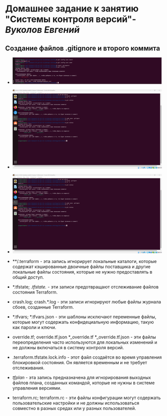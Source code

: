 # **Домашнее задание к занятию "Системы контроля версий"**-***Вуколов Евгений***

## **Создание файлов .gitignore и второго коммита**

- ![scrinshot](https://github.com/Evgenii-379/devops-netology/blob/main/Снимок%20экрана%202024-09-20%20142228.png)
- ![scrinshot](https://github.com/Evgenii-379/devops-netology/blob/main/Снимок%20экрана%202024-09-20%20143503.png)
- ![scrinshot](https://github.com/Evgenii-379/devops-netology/blob/main/Снимок%20экрана%202024-09-20%20143503.png)


- **/.terraform - эта запись игнорирует локальные каталоги, которые содержат кэшированные двоичные файлы поставщика и другие локальные файлы состояния, которые не нужно предоставлять в общий доступ.

 
- *.tfstate; *.tfstate.* - эти записи предотвращают отслеживание файлов состояния Terraform.

- crash.log; crash.*.log - эти записи игнорируют любые файлы журнала сбоев, созданные Terraform.

- *.tfvars; 
  *.tfvars.json - эти шаблоны исключают переменные файлы, которые могут содержать конфидециальную информацию, такую как пароли и ключи.

- override.tf; 
  override.tf.json
  *_override.tf
  *_override.tf.json - эти файлы переопределения часто используются для локальных изменений и не должны включаться в систему контроля версий.

- .terraform.tfstate.lock.info - этот файл создаётся во время управления блокировкой состояния. Он является временным и не требует отслеживания.

- *tfplan* - эта запись предназначена для игнорирования выходных файлов плана, созданных командой, которые не нужны в системе управления версиями.

- terraform.rc;
 terraform.rc - эти файлы конфигурации могут содержать пользовательские настройки и не должны использоваться совместно в разных средах или у разных пользователей.
 
